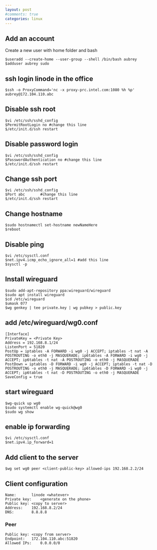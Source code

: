 ```yaml
---
layout: post
#comments: true
categories: linux
---
```


## Add an account
Create a new user with home folder and bash

	$useradd --create-home --user-group --shell /bin/bash aubrey
	$adduser aubrey sudo

## ssh login linode in the office
	$ssh -o ProxyCommand='nc -x proxy-prc.intel.com:1080 %h %p' aubrey@172.104.110.abc

## Disable ssh root
	$vi /etc/ssh/sshd_config
	$PermitRootLogin no	#change this line
	$/etc/init.d/ssh restart

## Disable password login
	$vi /etc/ssh/sshd_config
	$PasswordAuthentication no #change this line
	$/etc/init.d/ssh restart

## Change ssh port
	$vi /etc/ssh/sshd_config
	$Port abc		#change this line
	$/etc/init.d/ssh restart

## Change hostname
	$sudo hostnamectl set-hostname newNameHere
	$reboot

## Disable ping
	$vi /etc/sysctl.conf
	$net.ipv4.icmp_echo_ignore_all=1 #add this line
	$sysctl -p

## Install wireguard
	$sudo add-apt-repository ppa:wireguard/wireguard
	$sudo apt install wireguard
	$cd /etc/wireguard
	$umask 077
	$wg genkey | tee private.key | wg pubkey > public.key

## add /etc/wireguard/wg0.conf
	[Interface]
	PrivateKey = <Private Key>
	Address = 192.168.8.1/24
	ListenPort = 51820
	PostUp = iptables -A FORWARD -i wg0 -j ACCEPT; iptables -t nat -A POSTROUTING -o eth0 -j MASQUERADE; ip6tables -A FORWARD -i wg0 -j ACCEPT; ip6tables -t nat -A POSTROUTING -o eth0 -j MASQUERADE
	PostDown = iptables -D FORWARD -i wg0 -j ACCEPT; iptables -t nat -D POSTROUTING -o eth0 -j MASQUERADE; ip6tables -D FORWARD -i wg0 -j ACCEPT; ip6tables -t nat -D POSTROUTING -o eth0 -j MASQUERADE
	SaveConfig = true

## start wireguard
	$wg-quick up wg0
	$sudo systemctl enable wg-quick@wg0
	$sudo wg show

## enable ip forwarding
	$vi /etc/sysctl.conf
	$net.ipv4.ip_forward=1

## Add client to the server
	$wg set wg0 peer <client-public-key> allowed-ips 192.168.2.2/24

## Client configuration
	Name:		linode <whatever>
	Private key:	<generate on the phone>
	Public key:	<copy to server>
	Address:	192.168.8.2/24
	DNS:		8.8.8.8

### Peer
	Public key:	<copy from server>
	Endpoint:	172.104.110.abc:51820
	Allowed IPs:	0.0.0.0/0
